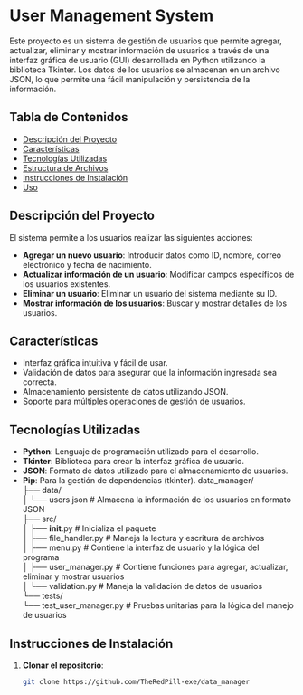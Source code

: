 # User Management System

Este proyecto es un sistema de gestión de usuarios que permite agregar, actualizar, eliminar y mostrar información de usuarios a través de una interfaz gráfica de usuario (GUI) desarrollada en Python utilizando la biblioteca Tkinter. Los datos de los usuarios se almacenan en un archivo JSON, lo que permite una fácil manipulación y persistencia de la información.

## Tabla de Contenidos

- [Descripción del Proyecto](#descripción-del-proyecto)
- [Características](#características)
- [Tecnologías Utilizadas](#tecnologías-utilizadas)
- [Estructura de Archivos](#estructura-de-archivos)
- [Instrucciones de Instalación](#instrucciones-de-instalación)
- [Uso](#uso)


## Descripción del Proyecto

El sistema permite a los usuarios realizar las siguientes acciones:

- **Agregar un nuevo usuario**: Introducir datos como ID, nombre, correo electrónico y fecha de nacimiento.
- **Actualizar información de un usuario**: Modificar campos específicos de los usuarios existentes.
- **Eliminar un usuario**: Eliminar un usuario del sistema mediante su ID.
- **Mostrar información de los usuarios**: Buscar y mostrar detalles de los usuarios.

## Características

- Interfaz gráfica intuitiva y fácil de usar.
- Validación de datos para asegurar que la información ingresada sea correcta.
- Almacenamiento persistente de datos utilizando JSON.
- Soporte para múltiples operaciones de gestión de usuarios.

## Tecnologías Utilizadas

- **Python**: Lenguaje de programación utilizado para el desarrollo.
- **Tkinter**: Biblioteca para crear la interfaz gráfica de usuario.
- **JSON**: Formato de datos utilizado para el almacenamiento de usuarios.
- **Pip**: Para la gestión de dependencias (tkinter).
data_manager/ <br>
├── data/ <br>
│   └── users.json # Almacena la información de los usuarios en formato JSON <br>
├── src/ <br>
│   ├── __init__.py # Inicializa el paquete <br>
│   ├── file_handler.py # Maneja la lectura y escritura de archivos <br>
│   ├── menu.py # Contiene la interfaz de usuario y la lógica del programa <br>
│   ├── user_manager.py # Contiene funciones para agregar, actualizar, eliminar y mostrar usuarios <br>
│   └── validation.py # Maneja la validación de datos de usuarios <br>
└── tests/ <br>
    └── test_user_manager.py # Pruebas unitarias para la lógica del manejo de usuarios

## Instrucciones de Instalación

1. **Clonar el repositorio**:
   ```bash
   git clone https://github.com/TheRedPill-exe/data_manager

